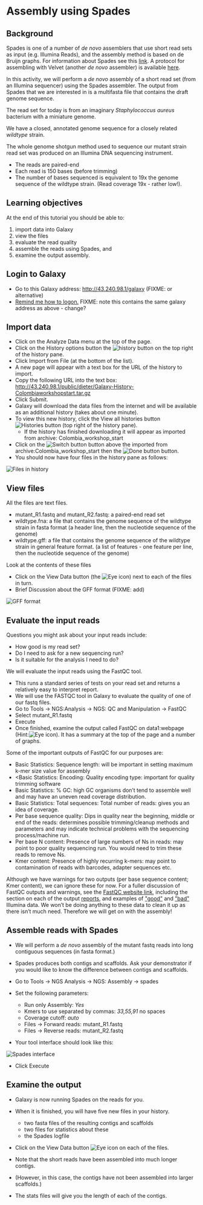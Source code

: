 # Assembly using Spades

## Background
Spades is one of a number of *de novo* assemblers that use short read sets as input (e.g. Illumina Reads), and the assembly method is based on de Bruijn graphs. For information about Spades see this [link](http://bioinf.spbau.ru/spades). A protocol for assembling with Velvet (another *de novo* assembler) is available [here](https://docs.google.com/document/d/1xs-TI5MejQARqo0pcocGlymsXldwJbJII890gnmjI0o/pub).

In this activity, we will perform a *de novo* assembly of a short read set (from an Illumina sequencer) using the Spades assembler. The output from Spades that we are interested in is a multifasta file that contains the draft genome sequence.

The read set for today is from an imaginary *Staphylococcus aureus* bacterium with a miniature genome.

We have a closed, annotated genome sequence for a closely related *wildtype* strain.

The whole genome shotgun method used to sequence our mutant strain read set was produced on an Illumina DNA sequencing instrument.

-   The reads are paired-end
-   Each read is 150 bases (before trimming)
-   The number of bases sequenced is equivalent to 19x the genome sequence of the wildtype strain. (Read coverage 19x - rather low!).

## Learning objectives
At the end of this tutorial you should be able to:

1. import data into Galaxy  
2. view the files
3. evaluate the read quality
4. assemble the reads using Spades, and
5. examine the output assembly.

## Login to Galaxy
-  Go to this Galaxy address: <http://43.240.98.1/galaxy>  (FIXME: or alternative)
- [Remind me how to logon.](https://docs.google.com/document/d/1LAQvhIG8s-vv6T14bb8lGRkmoNha7E3bHf9kAgUwMs0/pub)
FIXME: note this contains the same galaxy address as above - change?

## Import data
- Click on the <ss>Analyze Data</ss> menu at the top of the page.    
- Click on the <ss>History options</ss> button the ![history button](./images/image02.png) on the top right of the history pane.
- Click <ss>Import from File</ss> (at the bottom of the list).  
- A new page will appear with a text box for the URL of the history to import.  
- Copy the following URL into the text box: <http://43.240.98.1/public/dieter/Galaxy-History-Colombiaworkshopstart.tar.gz>  
- Click <ss>Submit</ss>.  
- Galaxy will download the data files from the internet and will be available as an additional history (takes about one minute).  
- To view this new history, click the <ss>View all histories</ss> button![Histories button](./images/image01.png) (top right of the history pane).  
  - If the history has finished downloading it will appear as <fn>imported from archive: Colombia_workshop_start</fn>
- Click on the ![Switch button](./images/image06.png) button above the <fn>imported from archive:Colombia_workshop_start</fn> then the ![Done button](./images/image05.png) button.
- You should now have four files in the history pane as follows:

![Files in history](./images/image07.png)

## View files
All the files are text files.

- <fn>mutant_R1.fastq</fn> and <fn>mutant_R2.fastq</fn>: a paired-end read set  
- <fn>wildtype.fna</fn>: a file that contains the genome sequence of the wildtype strain in fasta format (a header line, then the nucleotide sequence of the genome)
- <fn>wildtype.gff</fn>: a file that contains the genome sequence of the wildtype strain in general feature format. (a list of features - one feature per line, then the nucleotide sequence of the genome)

Look at the contents of these files

- Click on the View Data button (the ![Eye icon](./images/image04.png)) next to each of the files in turn.
- Brief Discussion about the GFF format (FIXME: add)

![GFF format](./images/image08.png)

## Evaluate the input reads

Questions you might ask about your input reads include:

- How good is my read set?
- Do I need to ask for a new sequencing run?  
- Is it suitable for the analysis I need to do?

We will evaluate the input reads using the FastQC tool.

- This runs a standard series of tests on your read set and returns a relatively easy to interpret report.
- We will use the FASTQC tool in Galaxy to evaluate the quality of one of our fastq files.
- Go to <ss>Tools &rarr; NGS:Analysis &rarr; NGS: QC and Manipulation &rarr; FastQC</ss>
- Select <fn>mutant_R1.fastq</fn>
- <ss>Execute</ss>
- Once finished, examine the output called <fn>FastQC on data1:webpage</fn> (Hint:![Eye icon](./images/image04.png)). It has a summary at the top of the page and a number of graphs.

Some of the important outputs of FastQC for our purposes are:

-   <ss>Basic Statistics: Sequence length</ss>: will be important in setting maximum k-mer size value for assembly
-   <Basic Statistics: Encoding</ss>: Quality encoding type: important for quality trimming software
-   <ss>Basic Statistics: % GC</ss>: high GC organisms don’t tend to assemble well and may have an uneven read coverage distribution.
-   <ss>Basic Statistics: Total sequences</ss>: Total number of reads: gives you an idea of coverage.
-   <ss>Per base sequence quality</ss>: Dips in quality near the beginning, middle or end of the reads: determines possible trimming/cleanup methods and parameters and may indicate technical problems with the sequencing process/machine run.
-   <ss>Per base N content</ss>: Presence of large numbers of Ns in reads: may point to poor quality sequencing run. You would need to trim these reads to remove Ns.
-   <ss>Kmer content</ss>: Presence of highly recurring k-mers: may point to contamination of reads with barcodes, adapter sequences etc.

Although we have warnings for two outputs (per base sequence content; Kmer content), we can ignore these for now. For a fuller discussion of FastQC outputs and warnings, see the [FastQC website link](http://www.bioinformatics.babraham.ac.uk/projects/fastqc/), including the section on each of the output [reports](http://www.bioinformatics.babraham.ac.uk/projects/fastqc/Help/3%20Analysis%20Modules/), and examples of ["good"](http://www.bioinformatics.babraham.ac.uk/projects/fastqc/good_sequence_short_fastqc.html) and ["bad"](http://www.bioinformatics.babraham.ac.uk/projects/fastqc/bad_sequence_fastqc.html) Illumina data. We won’t be doing anything to these data to clean it up as there isn’t much need. Therefore we will get on with the assembly!

## Assemble reads with Spades

- We will perform a *de novo* assembly of the mutant fastq reads into long contiguous sequences (in fasta format.)

- Spades produces both contigs and scaffolds. Ask your demonstrator if you would like to know the difference between contigs and scaffolds.

- Go to <ss>Tools &rarr; NGS Analysis &rarr; NGS: Assembly &rarr; spades</ss>
- Set the following parameters:

    - <ss>Run only Assembly</ss>: *Yes*  
    - <ss>Kmers to use separated by commas:</ss> *33,55,91*  no spaces  
    - <ss>Coverage cutoff:</ss> *auto*  
    - <ss>Files &rarr; Forward reads:</ss> <fn>mutant_R1.fastq</fn>  
    - <ss>Files &rarr; Reverse reads:</ss> <fn>mutant_R2.fastq</fn>  

- Your tool interface should look like this:

![Spades interface](./images/image03.png)

-  Click <ss>Execute</ss>

## Examine the output

- Galaxy is now running Spades on the reads for you.
- When it is finished, you will have five new files in your history.  

    - two fasta files of the resulting contigs and scaffolds
    - two files for statistics about these
    - the Spades logfile

- Click on the View Data button ![Eye icon](./images/image04.png) on each of the files.
- Note that the short reads have been assembled into much longer contigs.
- (However, in this case, the contigs have not been assembled into larger scaffolds.)
- The stats files will give you the length of each of the contigs.
